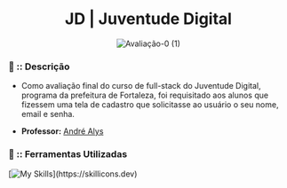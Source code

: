 <div align="center">

<h1> JD | Juventude Digital </h1>

![Avaliação-0 (1)](https://github.com/user-attachments/assets/813a3252-f388-431f-96ed-5d05089348fb)

</div>

<div align="left">

<h3> 🔽 :: Descrição </h3>
   
- Como avaliação final do curso de full-stack do Juventude Digital, programa da prefeitura de Fortaleza, foi requisitado aos alunos que fizessem uma tela de cadastro que solicitasse ao usuário o seu nome, email e senha.
  
- <strong>Professor:</strong> <a href="https://github.com/allys00" target="_self" rel="external">André Alys</a> 

<h3> 🔽 :: Ferramentas Utilizadas </h3>

[![My Skills](https://skillicons.dev/icons?i=,js,html,css,vscode,)](https://skillicons.dev)

</div>

